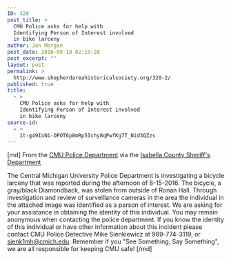 ```yaml
---
ID: 328
post_title: >
  CMU Police asks for help with
  Identifying Person of Interest involved
  in bike larceny
author: Jon Morgan
post_date: 2016-08-18 02:19:28
post_excerpt: ""
layout: post
permalink: >
  http://www.shepherdareahistoricalsociety.org/328-2/
published: true
title:
  - >
    CMU Police asks for help with
    Identifying Person of Interest involved
    in bike larceny
source-id:
  - >
    1t-g49IoNi-DPOT6p8mRp5Ichy8qPwfKg7T_Nid3QZzs
---
```

[md]
From the <a href="https://www.facebook.com/cmupolice/">CMU Police Department</a> via the <a href="https://www.facebook.com/isabelleacountysheriffsoffice/">Isabella County Sheriff's Department</a>

The Central Michigan University Police Department is investigating a bicycle larceny that was reported during the afternoon of 8-15-2016. The bicycle, a gray/black Diamondback, was stolen from outside of Ronan Hall. Through investigation and review of surveillance cameras in the area the individual in the attached image was identified as a person of interest. We are asking for your assistance in obtaining the identity of this individual. You may remain anonymous when contacting the police department. If you know the identity of this individual or have other information about this incident please contact CMU Police Detective Mike Sienkiewicz at 989-774-3119, or sienk1mh@cmich.edu. Remember if you "See Something, Say Something", we are all responsible for keeping CMU safe!
[/md]